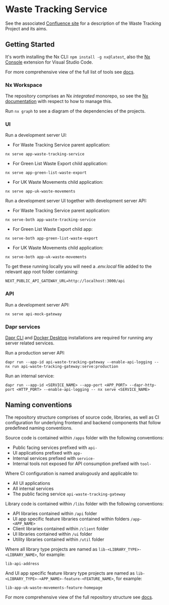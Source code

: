# Waste Tracking Service

See the associated [Confluence site][1] for a description of the Waste Tracking
Project and its aims.

## Getting Started

It's worth installing the Nx CLI: `npm install -g nx@latest`, also the [Nx
Console][2] extension for Visual Studio Code.

For more comprehensive view of the full list of tools see [docs][3].

### Nx Workspace

The repository comprises an Nx _integrated_ monorepo, so see the [Nx
documentation][4] with respect to how to manage this.

Run `nx graph` to see a diagram of the dependencies of the projects.

### UI

Run a development server UI:

- For Waste Tracking Service parent application:

```
nx serve app-waste-tracking-service
```

- For Green List Waste Export child application:

```
nx serve app-green-list-waste-export
```

- For UK Waste Movements child application:

```
nx serve app-uk-waste-movements
```

Run a development server UI together with development server API:

- For Waste Tracking Service parent application:

```
nx serve-both app-waste-tracking-service
```

- For Green List Waste Export child app:

```
nx serve-both app-green-list-waste-export
```

- For UK Waste Movements child application:

```
nx serve-both app-uk-waste-movements
```

To get these running locally you will need a _.env.local_ file added to the relevant app root folder containing:

```
NEXT_PUBLIC_API_GATEWAY_URL=http://localhost:3000/api
```

### API

Run a development server API:

```
nx serve api-mock-gateway
```

### Dapr services

[Dapr CLI][5] and [Docker Desktop][6] installations are required for running any server related services.

Run a production server API:

```
dapr run --app-id api-waste-tracking-gateway --enable-api-logging -- nx run api-waste-tracking-gateway:serve:production
```

Run an internal service:

```
dapr run --app-id <SERVICE_NAME> --app-port <APP_PORT> --dapr-http-port <HTTP_PORT> --enable-api-logging -- nx serve <SERVICE_NAME>
```

## Naming conventions

The repository structure comprises of source code, libraries, as well as CI configuration for underlying frontend and backend components that follow predefined naming conventions.

Source code is contained within `/apps` folder with the following conventions:

- Public facing services prefixed with `api-`
- UI applications prefixed with `app-`
- Internal services prefixed with `service-`
- Internal tools not exposed for API consumption prefixed with `tool-`

Where CI configuration is named analogously and applicable to:

- All UI applications
- All internal services
- The public facing service `api-waste-tracking-gateway`

Library code is contained within `/libs` folder with the following conventions:

- API libraries contained within `/api` folder
- UI app specific feature libraries contained within folders `/app-<APP_NAME>`
- Client libraries contained within `/client` folder
- UI libraries contained within `/ui` folder
- Utility libraries contained within `/util` folder

Where all library type projects are named as `lib-<LIBRARY_TYPE>-<LIBRARY_NAME>`, for example:

```
lib-api-address
```

And UI app specific feature library type projects are named as `lib-<LIBRARY_TYPE>-<APP_NAME>-feature-<FEATURE_NAME>`, for example:

```
lib-app-uk-waste-movements-feature-homepage
```

For more comprehensive view of the full repository structure see [docs][7].

[1]: https://eaflood.atlassian.net/wiki/spaces/WTPG/overview
[2]: https://marketplace.visualstudio.com/items?itemName=nrwl.angular-console
[3]: https://dev.azure.com/defragovuk/DEFRA-WTS-Waste-Tracking-Service/_git/waste-tracking-service?path=/docs/tooling.md
[4]: https://nx.dev/
[5]: https://docs.dapr.io/getting-started/install-dapr-cli/
[6]: https://docs.docker.com/desktop/
[7]: https://dev.azure.com/defragovuk/DEFRA-WTS-Waste-Tracking-Service/_git/waste-tracking-service?path=/docs/repository-structure.md

